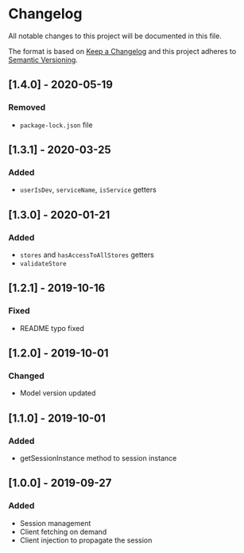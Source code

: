 # Changelog

All notable changes to this project will be documented in this file.

The format is based on [Keep a Changelog](http://keepachangelog.com/en/1.0.0/)
and this project adheres to [Semantic Versioning](http://semver.org/spec/v2.0.0.html).

## [1.4.0] - 2020-05-19
### Removed
- `package-lock.json` file

## [1.3.1] - 2020-03-25
### Added
- `userIsDev`, `serviceName`, `isService` getters

## [1.3.0] - 2020-01-21
### Added
- `stores` and `hasAccessToAllStores` getters
- `validateStore`

## [1.2.1] - 2019-10-16
### Fixed
- README typo fixed

## [1.2.0] - 2019-10-01
### Changed
- Model version updated

## [1.1.0] - 2019-10-01
### Added
- getSessionInstance method to session instance

## [1.0.0] - 2019-09-27
### Added
- Session management
- Client fetching on demand
- Client injection to propagate the session
